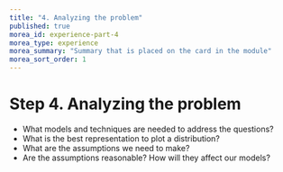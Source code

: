 ```yaml
---
title: "4. Analyzing the problem"
published: true  
morea_id: experience-part-4
morea_type: experience  
morea_summary: "Summary that is placed on the card in the module"
morea_sort_order: 1  
---  
```

# Step 4. Analyzing the problem
* What models and techniques are needed to address the questions?
* What is the best representation to plot a distribution?
* What are the assumptions we need to make?
* Are the assumptions reasonable? How will they affect our models?
